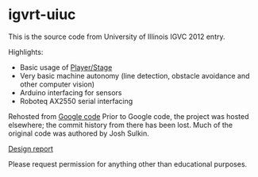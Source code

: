 igvrt-uiuc
==========

This is the source code from University of Illinois IGVC 2012 entry.

Highlights:
  - Basic usage of [Player/Stage](http://playerstage.sourceforge.net/)
  - Very basic machine autonomy (line detection, obstacle avoidance and other computer vision)
  - Arduino interfacing for sensors
  - Roboteq AX2550 serial interfacing
  
Rehosted from [Google code](http://code.google.com/p/igvrt-uiuc/)  Prior to Google code, the project was hosted elsewhere; the commit history from there has been lost.  Much of the original code was authored by Josh Sulkin.

[Design report](http://www.igvc.org/design/2012/University%20of%20Illinois,%20UrbanaChampaign.pdf)

Please request permission for anything other than educational purposes.
